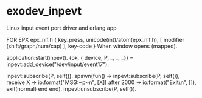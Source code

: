 exodev_inpevt
=============

Linux input event port driver and erlang app

FOR EPX
epx_nif.h
{ key_press, unicode(int)/atom(epx_nif.h), [ modifier (shift/graph/num/cap) ], key-code }
When window opens (mapped).

application:start(inpevt).
{ok, { device, P, _, _, _}} = inpevt:add_device("/dev/input/event17").

inpevt:subscribe(P, self()).
spawn(fun() -> inpevt:subscribe(P, self()), receive X -> io:format("MSG:~p~n", [X]) after 2000 -> io:format("Exit\n", []), exit(normal) end end).
inpevt:unsubscribe(P, self()).

